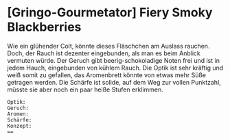 # \[Gringo-Gourmetator\] Fiery Smoky Blackberries

Wie ein glühender Colt, könnte dieses Fläschchen am Auslass rauchen. Doch, der Rauch ist dezenter eingebunden, als man es beim Anblick vermuten würde. Der Geruch gibt beerig-schokoladige Noten frei und ist in jedem Hauch, eingebunden von kühlem Rauch. Die Optik ist sehr kräftig und weiß somit zu gefallen, das Aromenbrett könnte von etwas mehr Süße getragen werden. Die Schärfe ist solide, auf dem Weg zur vollen Punktzahl, müsste sie aber noch ein paar heiße Stufen erklimmen.

```text
Optik: 
Geruch: 
Aromen: 
Schärfe: 
Konzept: 
==
```

